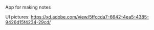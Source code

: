 App for making notes

UI pictures: https://xd.adobe.com/view/5ffccda7-6642-4ea5-4385-9426d15f4234-29cd/